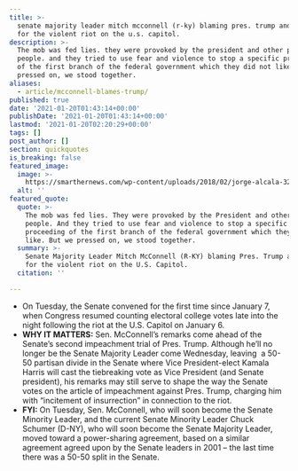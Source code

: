 ```yaml
---
title: >-
  senate majority leader mitch mcconnell (r-ky) blaming pres. trump and others
  for the violent riot on the u.s. capitol.
description: >-
  The mob was fed lies. they were provoked by the president and other powerful
  people. and they tried to use fear and violence to stop a specific proceeding
  of the first branch of the federal government which they did not like. but we
  pressed on, we stood together.
aliases:
  - article/mcconnell-blames-trump/
published: true
date: '2021-01-20T01:43:14+00:00'
publishDate: '2021-01-20T01:43:14+00:00'
lastmod: '2021-01-20T02:20:29+00:00'
tags: []
post_author: []
section: quickquotes
is_breaking: false
featured_image:
  image: >-
    https://smarthernews.com/wp-content/uploads/2018/02/jorge-alcala-325378-1024x755.jpg
  alt: ''
featured_quote:
  quote: >-
    The mob was fed lies. They were provoked by the President and other powerful
    people. And they tried to use fear and violence to stop a specific
    proceeding of the first branch of the federal government which they did not
    like. But we pressed on, we stood together.
  summary: >-
    Senate Majority Leader Mitch McConnell (R-KY) blaming Pres. Trump and others
    for the violent riot on the U.S. Capitol.
  citation: ''

---
```

*   On Tuesday, the Senate convened for the first time since January 7, when Congress resumed counting electoral college votes late into the night following the riot at the U.S. Capitol on January 6.
*   **WHY IT MATTERS:** Sen. McConnell’s remarks come ahead of the Senate’s second impeachment trial of Pres. Trump. Although he’ll no longer be the Senate Majority Leader come Wednesday, leaving  a 50-50 partisan divide in the Senate where Vice President-elect Kamala Harris will cast the tiebreaking vote as Vice President (and Senate president), his remarks may still serve to shape the way the Senate votes on the article of impeachment against Pres. Trump, charging him with “incitement of insurrection” in connection to the riot.
*   **FYI:** On Tuesday, Sen. McConnell, who will soon become the Senate Minority Leader, and the current Senate Minority Leader Chuck Schumer (D-NY), who will soon become the Senate Majority Leader, moved toward a power-sharing agreement, based on a similar agreement agreed upon by the Senate leaders in 2001 – the last time there was a 50-50 split in the Senate.